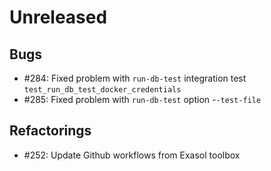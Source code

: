 # Unreleased

## Bugs
 - #284: Fixed problem with `run-db-test` integration test `test_run_db_test_docker_credentials`
 - #285: Fixed problem with `run-db-test` option -`-test-file`

## Refactorings
 - #252: Update Github workflows from Exasol toolbox
